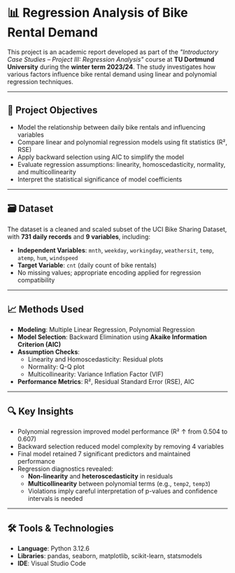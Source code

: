 
# 📊 Regression Analysis of Bike Rental Demand

This project is an academic report developed as part of the *"Introductory Case Studies – Project III: Regression Analysis"* course at **TU Dortmund University** during the **winter term 2023/24**. The study investigates how various factors influence bike rental demand using linear and polynomial regression techniques.

---

## 📌 Project Objectives

- Model the relationship between daily bike rentals and influencing variables  
- Compare linear and polynomial regression models using fit statistics (R², RSE)  
- Apply backward selection using AIC to simplify the model  
- Evaluate regression assumptions: linearity, homoscedasticity, normality, and multicollinearity  
- Interpret the statistical significance of model coefficients

---

## 🗃️ Dataset

The dataset is a cleaned and scaled subset of the UCI Bike Sharing Dataset, with **731 daily records** and **9 variables**, including:

- **Independent Variables**: `mnth`, `weekday`, `workingday`, `weathersit`, `temp`, `atemp`, `hum`, `windspeed`  
- **Target Variable**: `cnt` (daily count of bike rentals)  
- No missing values; appropriate encoding applied for regression compatibility

---

## 📈 Methods Used

- **Modeling**: Multiple Linear Regression, Polynomial Regression  
- **Model Selection**: Backward Elimination using **Akaike Information Criterion (AIC)**  
- **Assumption Checks**:  
  - Linearity and Homoscedasticity: Residual plots  
  - Normality: Q-Q plot  
  - Multicollinearity: Variance Inflation Factor (VIF)  
- **Performance Metrics**: R², Residual Standard Error (RSE), AIC

---

## 🔍 Key Insights

- Polynomial regression improved model performance (R² ↑ from 0.504 to 0.607)  
- Backward selection reduced model complexity by removing 4 variables  
- Final model retained 7 significant predictors and maintained performance  
- Regression diagnostics revealed:  
  - **Non-linearity** and **heteroscedasticity** in residuals  
  - **Multicollinearity** between polynomial terms (e.g., `temp2`, `temp3`)  
  - Violations imply careful interpretation of p-values and confidence intervals is needed

---

## 🛠️ Tools & Technologies

- **Language**: Python 3.12.6  
- **Libraries**: pandas, seaborn, matplotlib, scikit-learn, statsmodels  
- **IDE**: Visual Studio Code
